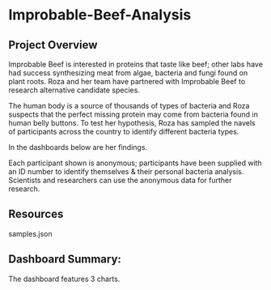 # Improbable-Beef-Analysis

## Project Overview
Improbable Beef is interested in proteins that taste like beef; other labs have had success synthesizing meat from algae, bacteria and fungi found on plant roots. Roza and her team have partnered with Improbable Beef to research alternative candidate species.

The human body is a source of thousands of types of bacteria and Roza suspects that the perfect missing protein may come from bacteria found in human belly buttons. To test her hypothesis, Roza has sampled the navels of participants across the country to identify different bacteria types.

In the dashboards below are her findings.

Each participant shown is anonymous; participants have been supplied with an ID number to identify themselves & their personal bacteria analysis. Scientists and researchers can use the anonymous data for further research.

## Resources
samples.json

## Dashboard Summary: 

The dashboard features 3 charts.